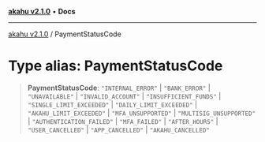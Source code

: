 [**akahu v2.1.0**](../README.md) • **Docs**

***

[akahu v2.1.0](../README.md) / PaymentStatusCode

# Type alias: PaymentStatusCode

> **PaymentStatusCode**: `"INTERNAL_ERROR"` \| `"BANK_ERROR"` \| `"UNAVAILABLE"` \| `"INVALID_ACCOUNT"` \| `"INSUFFICIENT_FUNDS"` \| `"SINGLE_LIMIT_EXCEEDED"` \| `"DAILY_LIMIT_EXCEEDED"` \| `"AKAHU_LIMIT_EXCEEDED"` \| `"MFA_UNSUPPORTED"` \| `"MULTISIG_UNSUPPORTED"` \| `"AUTHENTICATION_FAILED"` \| `"MFA_FAILED"` \| `"AFTER_HOURS"` \| `"USER_CANCELLED"` \| `"APP_CANCELLED"` \| `"AKAHU_CANCELLED"`
